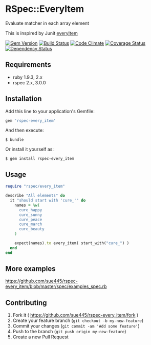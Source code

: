# RSpec::EveryItem

Evaluate matcher in each array element

This is inspired by Junit [everyItem](http://junit.sourceforge.net/javadoc/org/junit/matchers/JUnitMatchers.html#everyItem(org.hamcrest.Matcher))

[![Gem Version](https://badge.fury.io/rb/rspec-every_item.svg)](http://badge.fury.io/rb/rspec-every_item)
[![Build Status](https://travis-ci.org/sue445/rspec-every_item.svg)](https://travis-ci.org/sue445/rspec-every_item)
[![Code Climate](https://codeclimate.com/github/sue445/rspec-temp_dir.png)](https://codeclimate.com/github/sue445/rspec-temp_dir)
[![Coverage Status](https://img.shields.io/coveralls/sue445/rspec-every_item.svg)](https://coveralls.io/r/sue445/rspec-every_item)
[![Dependency Status](https://gemnasium.com/sue445/rspec-every_item.svg)](https://gemnasium.com/sue445/rspec-every_item)

## Requirements

* ruby 1.9.3, 2.x
* rspec 2.x, 3.0.0

## Installation

Add this line to your application's Gemfile:

```ruby
gem 'rspec-every_item'
```

And then execute:

    $ bundle

Or install it yourself as:

    $ gem install rspec-every_item

## Usage

```ruby
require "rspec/every_item"

describe "All elements" do
  it "should start with 'cure_'" do
    names = %w(
      cure_happy
      cure_sunny
      cure_peace
      cure_march
      cure_beauty
    )

    expect(names).to every_item( start_with("cure_") )
  end
end
```

## More examples
https://github.com/sue445/rspec-every_item/blob/master/spec/examples_spec.rb

## Contributing

1. Fork it ( https://github.com/sue445/rspec-every_item/fork )
2. Create your feature branch (`git checkout -b my-new-feature`)
3. Commit your changes (`git commit -am 'Add some feature'`)
4. Push to the branch (`git push origin my-new-feature`)
5. Create a new Pull Request
